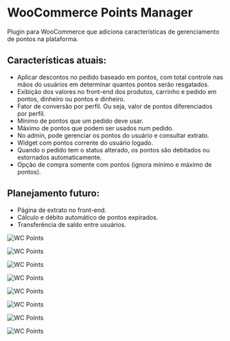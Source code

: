 # WooCommerce Points Manager

Plugin para WooCommerce que adiciona características de gerenciamento de pontos na plataforma.

## Características atuais:

- Aplicar descontos no pedido baseado em pontos, com total controle nas mãos do usuários em determinar quantos pontos serão resgatados.
- Exibição dos valores no front-end dos produtos, carrinho e pedido em pontos, dinheiro ou pontos e dinheiro.
- Fator de conversão por perfil. Ou seja, valor de pontos diferenciados por perfil.
- Mínimo de pontos que um pedido deve usar.
- Máximo de pontos que podem ser usados num pedido.
- No admin, pode gerenciar os pontos do usuário e consultar extrato.
- Widget com pontos corrente do usuário logado.
- Quando o pedido tem o status alterado, os pontos são debitados ou estornados automaticamente.
- Opção de compra somente com pontos (ignora mínimo e máximo de pontos).

## Planejamento futuro:
- Página de extrato no front-end.
- Cálculo e débito automático de pontos expirados.
- Transferência de saldo entre usuários.


![WC Points](https://raw.githubusercontent.com/bonus3/woocommerce-points-manager/master/assets/img/cap-1.PNG)

![WC Points](https://raw.githubusercontent.com/bonus3/woocommerce-points-manager/master/assets/img/cap-2.PNG)

![WC Points](https://raw.githubusercontent.com/bonus3/woocommerce-points-manager/master/assets/img/cap-3.PNG)

![WC Points](https://raw.githubusercontent.com/bonus3/woocommerce-points-manager/master/assets/img/cap-4.PNG)

![WC Points](https://raw.githubusercontent.com/bonus3/woocommerce-points-manager/master/assets/img/cap-5.PNG)

![WC Points](https://raw.githubusercontent.com/bonus3/woocommerce-points-manager/master/assets/img/cap-6.PNG)

![WC Points](https://raw.githubusercontent.com/bonus3/woocommerce-points-manager/master/assets/img/cap-7.PNG)

![WC Points](https://raw.githubusercontent.com/bonus3/woocommerce-points-manager/master/assets/img/cap-8.PNG)